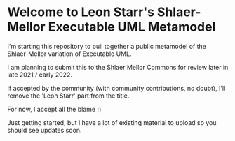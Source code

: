 # Welcome to Leon Starr's Shlaer-Mellor Executable UML Metamodel

I'm starting this repository to pull together a public metamodel of the Shlaer-Mellor variation of Executable UML.

I am planning to submit this to the Shlaer Mellor Commons for review later in late 2021 / early 2022.

If accepted by the community (with community contributions, no doubt), I'll remove the 'Leon Starr' part from the title.

For now, I accept all the blame ;)

Just getting started, but I have a lot of existing material to upload so you should see updates soon.
